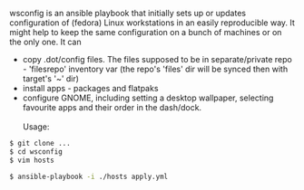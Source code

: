 wsconfig is an ansible playbook that initially sets up or updates configuration of (fedora) Linux workstations in an easily reproducible way. It might help to keep the same configuration on a bunch of machines or on the only one. It can
- copy .dot/config files. The files supposed to be in separate/private repo - 'filesrepo' inventory var (the repo's 'files' dir will be synced then with target's '~' dir)
- install apps - packages and flatpaks
- configure GNOME, including setting a desktop wallpaper, selecting favourite apps and their order in the dash/dock.
\
\
Usage:
```bash
$ git clone ...
$ cd wsconfig
$ vim hosts

$ ansible-playbook -i ./hosts apply.yml
```
